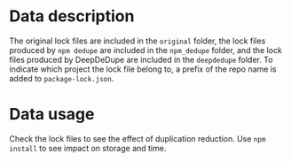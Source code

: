 
# Data description
The original lock files are included in the `original` folder,
the lock files produced by `npm dedupe` are included in the `npm_dedupe` folder,
and the lock files produced by DeepDeDupe are included in the `deepdedupe` folder.
To indicate which project the lock file belong to, a prefix of the repo name is added to `package-lock.json`.

# Data usage
Check the lock files to see the effect of duplication reduction.
Use `npm install` to see impact on storage and time. 


